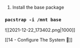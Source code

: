 1. Install the base package

### `pacstrap -i /mnt base`

![[2021-12-22_173402.png|1000]]

[[14 - Configure The System 🔗]]